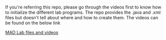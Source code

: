 If you're referring this repo, please go through the videos first to know how to initialize the different lab programs. The repo provides the .java and .xml files but doesn't tell about where and how to create them.
The videos can be found on the below link

<a href="https://drive.google.com/drive/folders/1Qb2fExXuJx4CS2zFHDJAq5lX8WViiUN_">MAD Lab files and videos</a>

